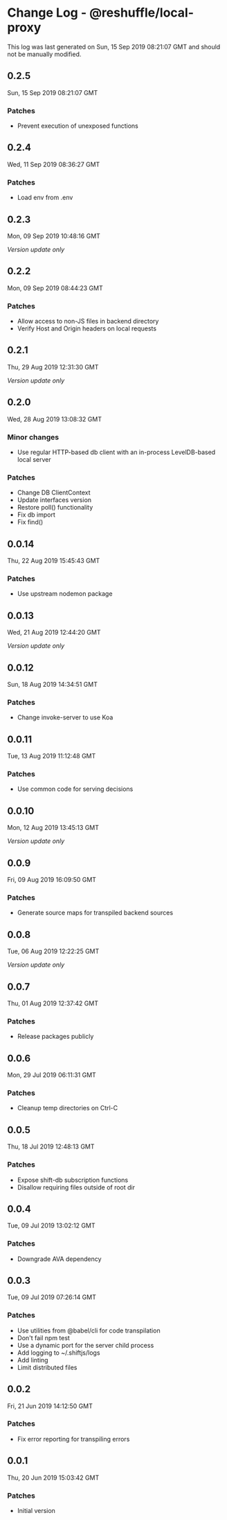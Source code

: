 # Change Log - @reshuffle/local-proxy

This log was last generated on Sun, 15 Sep 2019 08:21:07 GMT and should not be manually modified.

## 0.2.5
Sun, 15 Sep 2019 08:21:07 GMT

### Patches

- Prevent execution of unexposed functions

## 0.2.4
Wed, 11 Sep 2019 08:36:27 GMT

### Patches

- Load env from .env

## 0.2.3
Mon, 09 Sep 2019 10:48:16 GMT

*Version update only*

## 0.2.2
Mon, 09 Sep 2019 08:44:23 GMT

### Patches

- Allow access to non-JS files in backend directory
- Verify Host and Origin headers on local requests

## 0.2.1
Thu, 29 Aug 2019 12:31:30 GMT

*Version update only*

## 0.2.0
Wed, 28 Aug 2019 13:08:32 GMT

### Minor changes

- Use regular HTTP-based db client with an in-process LevelDB-based local server

### Patches

- Change DB ClientContext
- Update interfaces version
- Restore poll() functionality
- Fix db import
- Fix find()

## 0.0.14
Thu, 22 Aug 2019 15:45:43 GMT

### Patches

- Use upstream nodemon package

## 0.0.13
Wed, 21 Aug 2019 12:44:20 GMT

*Version update only*

## 0.0.12
Sun, 18 Aug 2019 14:34:51 GMT

### Patches

- Change invoke-server to use Koa

## 0.0.11
Tue, 13 Aug 2019 11:12:48 GMT

### Patches

- Use common code for serving decisions

## 0.0.10
Mon, 12 Aug 2019 13:45:13 GMT

*Version update only*

## 0.0.9
Fri, 09 Aug 2019 16:09:50 GMT

### Patches

- Generate source maps for transpiled backend sources

## 0.0.8
Tue, 06 Aug 2019 12:22:25 GMT

*Version update only*

## 0.0.7
Thu, 01 Aug 2019 12:37:42 GMT

### Patches

- Release packages publicly

## 0.0.6
Mon, 29 Jul 2019 06:11:31 GMT

### Patches

- Cleanup temp directories on Ctrl-C

## 0.0.5
Thu, 18 Jul 2019 12:48:13 GMT

### Patches

- Expose shift-db subscription functions
- Disallow requiring files outside of root dir

## 0.0.4
Tue, 09 Jul 2019 13:02:12 GMT

### Patches

- Downgrade AVA dependency

## 0.0.3
Tue, 09 Jul 2019 07:26:14 GMT

### Patches

- Use utilities from @babel/cli for code transpilation
- Don't fail npm test
- Use a dynamic port for the server child process
- Add logging to ~/.shiftjs/logs
- Add linting
- Limit distributed files

## 0.0.2
Fri, 21 Jun 2019 14:12:50 GMT

### Patches

- Fix error reporting for transpiling errors

## 0.0.1
Thu, 20 Jun 2019 15:03:42 GMT

### Patches

- Initial version

